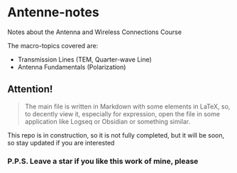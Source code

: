 # Antenne-notes
Notes about the Antenna and Wireless Connections Course

The macro-topics covered are:
- Transmission Lines (TEM, Quarter-wave Line)
- Antenna Fundamentals (Polarization)



## Attention!
> The main file is written in Markdown with some elements in LaTeX, so, to decently view it, especially for expression, open the file in some application like Logseq or Obsidian or something similar.
>

This repo is in construction, so it is not fully completed, but it will be soon, so stay updated if you are interested

### P.P.S. Leave a star if you like this work of mine, please

